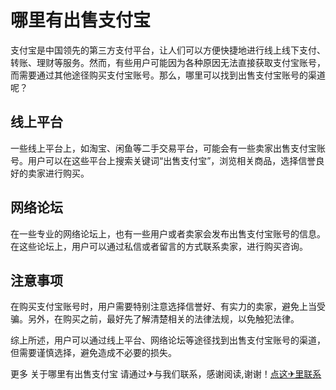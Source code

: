 # 哪里有出售支付宝

支付宝是中国领先的第三方支付平台，让人们可以方便快捷地进行线上线下支付、转账、理财等服务。然而，有些用户可能因为各种原因无法直接获取支付宝账号，而需要通过其他途径购买支付宝账号。那么，哪里可以找到出售支付宝账号的渠道呢？

## 线上平台

一些线上平台上，如淘宝、闲鱼等二手交易平台，可能会有一些卖家出售支付宝账号。用户可以在这些平台上搜索关键词“出售支付宝”，浏览相关商品，选择信誉良好的卖家进行购买。

## 网络论坛

在一些专业的网络论坛上，也有一些用户或者卖家会发布出售支付宝账号的信息。在这些论坛上，用户可以通过私信或者留言的方式联系卖家，进行购买咨询。

## 注意事项

在购买支付宝账号时，用户需要特别注意选择信誉好、有实力的卖家，避免上当受骗。另外，在购买之前，最好先了解清楚相关的法律法规，以免触犯法律。

综上所述，用户可以通过线上平台、网络论坛等途径找到出售支付宝账号的渠道，但需要谨慎选择，避免造成不必要的损失。

更多 关于哪里有出售支付宝 请通过✈与我们联系，感谢阅读,谢谢！[点这✈里联系](https://gg.k02.cc)